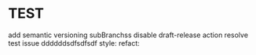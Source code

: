 # TEST
add semantic versioning
subBranchss
disable draft-release action
resolve test issue
ddddddsdfsdfsdf
style:
refact: